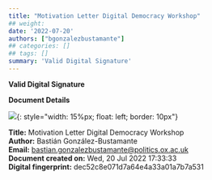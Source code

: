 ```yaml
---
title: "Motivation Letter Digital Democracy Workshop"
## weight:
date: '2022-07-20'
authors: ["bgonzalezbustamante"]
## categories: []
## tags: []
summary: 'Valid Digital Signature'
---
```


**Valid Digital Signature**

**Document Details**

![](../../qr-code-2022-07-20.png){: style="width: 15%px; float: left; border: 10px"}

**Title:** Motivation Letter Digital Democracy Workshop \
**Author:** Bastián González-Bustamante \
**Email:** bastian.gonzalezbustamante@politics.ox.ac.uk \
**Document created on:** Wed, 20 Jul 2022 17:33:33 \
**Digital fingerprint:** dec52c8e071d7a64e4a33a01a7b7a531

